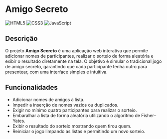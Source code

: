 # Amigo Secreto

![HTML5](https://img.shields.io/badge/HTML5-Estrutura-E34F26?style=flat-square&logo=html5&logoColor=white)
![CSS3](https://img.shields.io/badge/CSS3-Estilização-1572B6?style=flat-square&logo=css3&logoColor=white)
![JavaScript](https://img.shields.io/badge/JavaScript-Lógica%20e%20Interatividade-F7DF1E?style=flat-square&logo=javascript&logoColor=black)

## Descrição

O projeto **Amigo Secreto** é uma aplicação web interativa que permite adicionar nomes de participantes, realizar o sorteio de forma aleatória e exibir o resultado diretamente na tela. O objetivo é simular o tradicional jogo de amigo secreto, garantindo que cada participante tenha outro para presentear, com uma interface simples e intuitiva.

## Funcionalidades

- Adicionar nomes de amigos à lista.
- Impedir a inserção de nomes vazios ou duplicados.
- Exigir no mínimo quatro participantes para realizar o sorteio.
- Embaralhar a lista de forma aleatória utilizando o algoritmo de Fisher–Yates.
- Exibir o resultado do sorteio mostrando quem tirou quem.
- Reiniciar o jogo limpando as listas e permitindo um novo sorteio.
